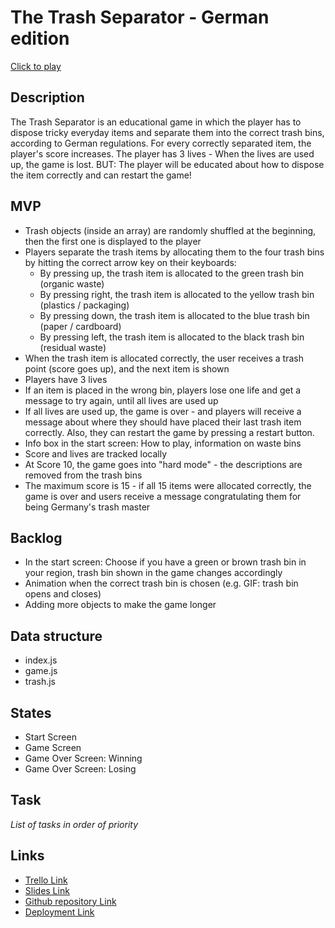# The Trash Separator - German edition

[Click to play](http://github.com)

## Description

The Trash Separator is an educational game in which the player has to dispose tricky everyday items and separate them into the correct trash bins, according to German regulations. For every correctly separated item, the player's score increases. The player has 3 lives - When the lives are used up, the game is lost. BUT: The player will be educated about how to dispose the item correctly and can restart the game!

## MVP

- Trash objects (inside an array) are randomly shuffled at the beginning, then the first one is displayed to the player
- Players separate the trash items by allocating them to the four trash bins by hitting the correct arrow key on their keyboards:
  - By pressing up, the trash item is allocated to the green trash bin (organic waste)
  - By pressing right, the trash item is allocated to the yellow trash bin (plastics / packaging)
  - By pressing down, the trash item is allocated to the blue trash bin (paper / cardboard)
  - By pressing left, the trash item is allocated to the black trash bin (residual waste)
- When the trash item is allocated correctly, the user receives a trash point (score goes up), and the next item is shown
- Players have 3 lives
- If an item is placed in the wrong bin, players lose one life and get a message to try again, until all lives are used up
- If all lives are used up, the game is over - and players will receive a message about where they should have placed their last trash item correctly. Also, they can restart the game by pressing a restart button.
- Info box in the start screen: How to play, information on waste bins
- Score and lives are tracked locally
- At Score 10, the game goes into "hard mode" - the descriptions are removed from the trash bins
- The maximum score is 15 - if all 15 items were allocated correctly, the game is over and users receive a message congratulating them for being Germany's trash master

## Backlog

- In the start screen: Choose if you have a green or brown trash bin in your region, trash bin shown in the game changes accordingly
- Animation when the correct trash bin is chosen (e.g. GIF: trash bin opens and closes)
- Adding more objects to make the game longer

## Data structure

- index.js
- game.js
- trash.js

## States

- Start Screen
- Game Screen
- Game Over Screen: Winning
- Game Over Screen: Losing

## Task

_List of tasks in order of priority_

## Links

- [Trello Link](https://trello.com)
- [Slides Link](http://slides.com)
- [Github repository Link](http://github.com)
- [Deployment Link](http://github.com)
